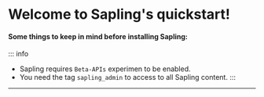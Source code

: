 # Welcome to Sapling's quickstart!

#### Some things to keep in mind before installing Sapling:

::: info
- Sapling requires `Beta-APIs` experimen to be enabled.
- You need the tag `sapling_admin` to access to all Sapling content.
:::

---